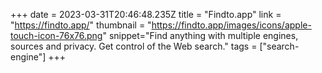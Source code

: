 +++
date = 2023-03-31T20:46:48.235Z
title = "Findto.app"
link = "https://findto.app/"
thumbnail = "https://findto.app/images/icons/apple-touch-icon-76x76.png"
snippet="Find anything with multiple engines, sources and privacy. Get control of the Web search."
tags = ["search-engine"]
+++
